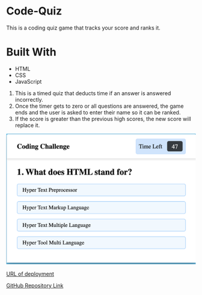 # Code-Quiz
This is a coding quiz game that tracks your score and ranks it.

# Built With
* HTML
* CSS
* JavaScript

1. This is a timed quiz that deducts time if an answer is answered incorrectly.
2. Once the timer gets to zero or all questions are answered, the game ends and the user is asked to enter their name so it can be ranked.
3. If the score is greater than the previous high scores, the new score will replace it.

![Screenshot](assets/Images/Screenshot.png)

[URL of deployment](https://chrispruiz.github.io/Code-Quiz/)

[GitHub Repository Link](https://github.com/Chrispruiz/Code-Quiz.git)

